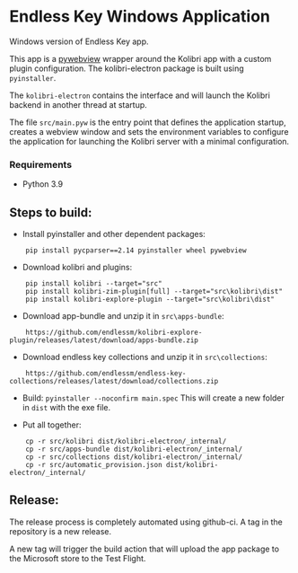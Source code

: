 # Endless Key Windows Application

Windows version of Endless Key app.

This app is a [pywebview](https://pywebview.flowrl.com/) wrapper around the
Kolibri app with a custom plugin configuration. The kolibri-electron package is
built using `pyinstaller`.

The `kolibri-electron` contains the interface and will launch the Kolibri
backend in another thread at startup.

The file `src/main.pyw` is the entry point that defines the application startup,
creates a webview window and sets the environment variables to configure the
application for launching the Kolibri server with a minimal configuration.

### Requirements

- Python 3.9

## Steps to build:

 * Install pyinstaller and other dependent packages:
```
    pip install pycparser==2.14 pyinstaller wheel pywebview
```

 * Download kolibri and plugins:
```
    pip install kolibri --target="src"
    pip install kolibri-zim-plugin[full] --target="src\kolibri\dist"
    pip install kolibri-explore-plugin --target="src\kolibri\dist"
```

 * Download app-bundle and unzip it in `src\apps-bundle`:
```
    https://github.com/endlessm/kolibri-explore-plugin/releases/latest/download/apps-bundle.zip
```

 * Download endless key collections and unzip it in `src\collections`:
```
    https://github.com/endlessm/endless-key-collections/releases/latest/download/collections.zip
```

 * Build: `pyinstaller --noconfirm main.spec`
   This will create a new folder in `dist` with the exe file.

 * Put all together:
```
    cp -r src/kolibri dist/kolibri-electron/_internal/
    cp -r src/apps-bundle dist/kolibri-electron/_internal/
    cp -r src/collections dist/kolibri-electron/_internal/
    cp -r src/automatic_provision.json dist/kolibri-electron/_internal/
```

## Release:

The release process is completely automated using github-ci. A tag in the
repository is a new release.

A new tag will trigger the build action that will upload the app package to the
Microsoft store to the Test Flight.
